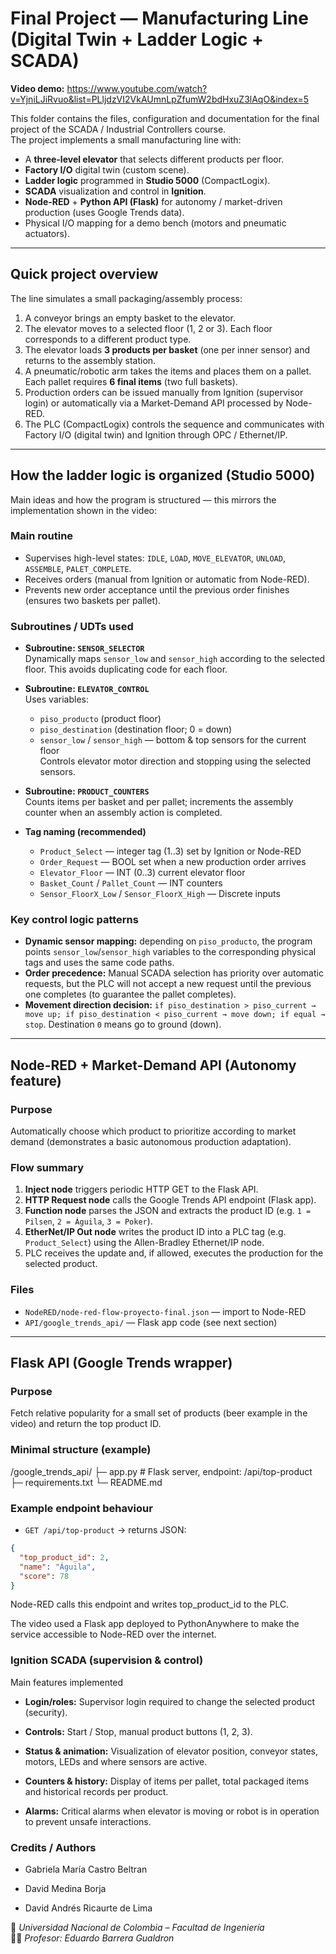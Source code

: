 # Final Project — Manufacturing Line (Digital Twin + Ladder Logic + SCADA)

**Video demo:** https://www.youtube.com/watch?v=YjniLJiRvuo&list=PLljdzVI2VkAUmnLpZfumW2bdHxuZ3lAqO&index=5

This folder contains the files, configuration and documentation for the final project of the SCADA / Industrial Controllers course.  
The project implements a small manufacturing line with:

- A **three-level elevator** that selects different products per floor.
- **Factory I/O** digital twin (custom scene).
- **Ladder logic** programmed in **Studio 5000** (CompactLogix).
- **SCADA** visualization and control in **Ignition**.
- **Node-RED** + **Python API (Flask)** for autonomy / market-driven production (uses Google Trends data).
- Physical I/O mapping for a demo bench (motors and pneumatic actuators).

---

## Quick project overview

The line simulates a small packaging/assembly process:

1. A conveyor brings an empty basket to the elevator.
2. The elevator moves to a selected floor (1, 2 or 3). Each floor corresponds to a different product type.
3. The elevator loads **3 products per basket** (one per inner sensor) and returns to the assembly station.
4. A pneumatic/robotic arm takes the items and places them on a pallet. Each pallet requires **6 final items** (two full baskets).
5. Production orders can be issued manually from Ignition (supervisor login) or automatically via a Market-Demand API processed by Node-RED.
6. The PLC (CompactLogix) controls the sequence and communicates with Factory I/O (digital twin) and Ignition through OPC / Ethernet/IP.

---

## How the ladder logic is organized (Studio 5000)

Main ideas and how the program is structured — this mirrors the implementation shown in the video:

### Main routine
- Supervises high-level states: `IDLE`, `LOAD`, `MOVE_ELEVATOR`, `UNLOAD`, `ASSEMBLE`, `PALET_COMPLETE`.
- Receives orders (manual from Ignition or automatic from Node-RED).
- Prevents new order acceptance until the previous order finishes (ensures two baskets per pallet).

### Subroutines / UDTs used
- **Subroutine: `SENSOR_SELECTOR`**  
  Dynamically maps `sensor_low` and `sensor_high` according to the selected floor. This avoids duplicating code for each floor.

- **Subroutine: `ELEVATOR_CONTROL`**  
  Uses variables:
    - `piso_producto` (product floor)
    - `piso_destination` (destination floor; 0 = down)
    - `sensor_low` / `sensor_high` — bottom & top sensors for the current floor  
      Controls elevator motor direction and stopping using the selected sensors.

- **Subroutine: `PRODUCT_COUNTERS`**  
  Counts items per basket and per pallet; increments the assembly counter when an assembly action is completed.

- **Tag naming (recommended)**
    - `Product_Select` — integer tag (1..3) set by Ignition or Node-RED
    - `Order_Request` — BOOL set when a new production order arrives
    - `Elevator_Floor` — INT (0..3) current elevator floor
    - `Basket_Count` / `Pallet_Count` — INT counters
    - `Sensor_FloorX_Low` / `Sensor_FloorX_High` — Discrete inputs

### Key control logic patterns
- **Dynamic sensor mapping:** depending on `piso_producto`, the program points `sensor_low`/`sensor_high` variables to the corresponding physical tags and uses the same code paths.
- **Order precedence:** Manual SCADA selection has priority over automatic requests, but the PLC will not accept a new request until the previous one completes (to guarantee the pallet completes).
- **Movement direction decision:** `if piso_destination > piso_current → move up; if piso_destination < piso_current → move down; if equal → stop`. Destination `0` means go to ground (down).

---

## Node-RED + Market-Demand API (Autonomy feature)

### Purpose
Automatically choose which product to prioritize according to market demand (demonstrates a basic autonomous production adaptation).

### Flow summary
1. **Inject node** triggers periodic HTTP GET to the Flask API.
2. **HTTP Request node** calls the Google Trends API endpoint (Flask app).
3. **Function node** parses the JSON and extracts the product ID (e.g. `1 = Pilsen`, `2 = Águila`, `3 = Poker`).
4. **EtherNet/IP Out node** writes the product ID into a PLC tag (e.g. `Product_Select`) using the Allen-Bradley Ethernet/IP node.
5. PLC receives the update and, if allowed, executes the production for the selected product.

### Files
- `NodeRED/node-red-flow-proyecto-final.json` — import to Node-RED
- `API/google_trends_api/` — Flask app code (see next section)

---

## Flask API (Google Trends wrapper)

### Purpose
Fetch relative popularity for a small set of products (beer example in the video) and return the top product ID.

### Minimal structure (example)
/google_trends_api/
├─ app.py # Flask server, endpoint: /api/top-product
├─ requirements.txt
└─ README.md

### Example endpoint behaviour
- `GET /api/top-product` → returns JSON:
```json
{
  "top_product_id": 2,
  "name": "Águila",
  "score": 78
}
```
Node-RED calls this endpoint and writes top_product_id to the PLC.

The video used a Flask app deployed to PythonAnywhere to make the service accessible to Node-RED over the internet.

### Ignition SCADA (supervision & control)
Main features implemented

* **Login/roles:** Supervisor login required to change the selected product (security).

* **Controls:** Start / Stop, manual product buttons (1, 2, 3).

* **Status & animation:** Visualization of elevator position, conveyor states, motors, LEDs and where sensors are active.

* **Counters & history:** Display of items per pallet, total packaged items and historical records per product.

* **Alarms:** Critical alarms when elevator is moving or robot is in operation to prevent unsafe interactions.

### Credits / Authors

* Gabriela María Castro Beltran

* David Medina Borja

* David Andrés Ricaurte de Lima


📍 *Universidad Nacional de Colombia – Facultad de Ingeniería*  
👨‍🏫 *Profesor: Eduardo Barrera Gualdron*